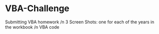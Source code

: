 # VBA-Challenge
Submitting VBA homework /n
3 Screen Shots: one for each of the years in the workbook /n
VBA code
